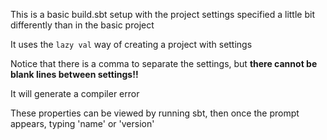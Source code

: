 This is a basic build.sbt setup with the project settings specified a little bit differently than in the basic project

It uses the ```lazy val``` way of creating a  project with settings

Notice that there is a comma to separate the settings, but
**there cannot be blank lines between settings!!**

It will generate a compiler error

These properties can be viewed by running sbt, then once the prompt appears, typing 'name' or 'version'


